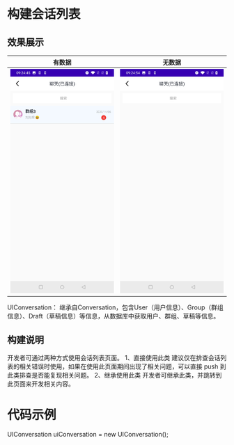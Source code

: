 # 构建会话列表
## 效果展示
|有数据|无数据|
|-|-|
|![Image text](https://raw.githubusercontent.com/troila-mobile/Troila-Cloud-Android-IM-SDK/main/IMKitDoc/%E4%BC%9A%E8%AF%9D%E5%88%97%E8%A1%A8%E7%95%8C%E9%9D%A2/conversationList.png)|![Image text](https://raw.githubusercontent.com/troila-mobile/Troila-Cloud-Android-IM-SDK/main/IMKitDoc/%E4%BC%9A%E8%AF%9D%E5%88%97%E8%A1%A8%E7%95%8C%E9%9D%A2/conversationListEmpty.png)|

UIConversation：
继承自Conversation，包含User（用户信息）、Group（群组信息）、Draft（草稿信息）等信息，从数据库中获取用户、群组、草稿等信息。

## 构建说明
开发者可通过两种方式使用会话列表页面。
1、直接使用此类
建议仅在排查会话列表的相关错误时使用，如果在使用此页面期间出现了相关问题，可以直接 push 到此类排查是否能复现相关问题。
2、继承使用此类
开发者可继承此类，并跳转到此页面来开发相关内容。

# 代码示例
UIConversation uiConversation = new UIConversation();
